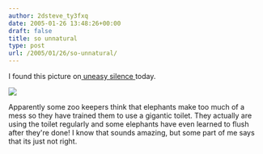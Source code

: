 ```yaml
---
author: 2dsteve_ty3fxq
date: 2005-01-26 13:48:26+00:00
draft: false
title: so unnatural
type: post
url: /2005/01/26/so-unnatural/
---
```


I found this picture on[ uneasy silence ](http://www.uneasysilence.com)today. 

![](http://www.uneasysilence.com/wp-content/4129884320x240.jpg)


Apparently some zoo keepers think that elephants make too much of a mess so they have trained them to use a gigantic toilet. They actually are using the toilet regularly and some elephants have even learned to flush after they're done! I know that sounds amazing, but some part of me says that its just not right.
